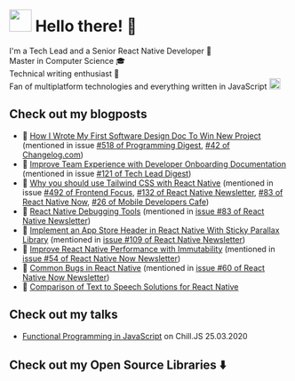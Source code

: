 # <img width="40px" src="https://cdn0.iconfinder.com/data/icons/famous-character-vol-1-colored/48/JD-06-512.png" /> Hello there! 👋

I'm a Tech Lead and a Senior React Native Developer 📱</br>
Master in Computer Science 🎓</br>
Technical writing enthusiast  📖</br>
Fan of multiplatform technologies and everything written in JavaScript
<img width="20px" src="https://upload.wikimedia.org/wikipedia/commons/9/99/Unofficial_JavaScript_logo_2.svg" />

## Check out my blogposts

* 📖 [How I Wrote My First Software Design Doc To Win New Project](https://www.idaszak.com/posts/first-software-design-doc/) (mentioned in issue [#518 of Programming Digest](https://programmingdigest.net/digests/1602), [#42 of Changelog.com](https://changelog.com/news/42/email))
* 📖 [Improve Team Experience with Developer Onboarding Documentation](https://www.idaszak.com/posts/developer-onboarding-documentation/) (mentioned in issue [#121 of Tech Lead Digest](https://techleaddigest.net/digests/1475))
* 📖 [Why you should use Tailwind CSS with React Native](https://blog.logrocket.com/why-you-should-use-tailwind-css-with-react-native/) (mentioned in issue [#492 of Frontend Focus](https://frontendfoc.us/issues/492), [#132 of React Native Newsletter](https://us3.campaign-archive.com/?u=78d9e37a94fa0b522939163d4&id=f8b8d4411a), [#83 of React Native Now](https://web.archive.org/web/20220706061001/https://reactnativenow.com/issues/83), [#26 of Mobile Developers Cafe](https://archive.mobiledeveloperscafe.com/p/26))
* 📖 [React Native Debugging Tools](https://www.netguru.com/codestories/react-native-debugging-tools) (mentioned in [issue #83 of React Native Newsletter](https://mailchi.mp/267d2d93c72c/react-native-newsletter-1260157?e=884b22d9aa))
* 📖 [Implement an App Store Header in React Native With Sticky Parallax Library](https://www.netguru.com/codestories/implement-an-app-store-header-in-react-native-with-sticky-parallax-library) (mentioned in [issue #109 of React Native Newsletter](https://mailchi.mp/5d38295bf1cc/react-native-newsletter-1260262?e=d5304e7eeb))
* 📖 [Improve React Native Performance with Immutability](https://blog.logrocket.com/improve-react-native-performance-with-immutability/) (mentioned in [issue #54 of React Native Now Newsletter](https://web.archive.org/web/20220528131910/https://reactnativenow.com/issues/54))
* 📖 [Common Bugs in React Native](https://blog.logrocket.com/common-bugs-in-react-native/) (mentioned in [issue #60 of React Native Now Newsletter](https://web.archive.org/web/20220528143751/https://reactnativenow.com/issues/60))
* 📖 [Comparison of Text to Speech Solutions for React Native](https://www.netguru.com/codestories/comparison-of-text-to-speech-solutions-for-react-native)

## Check out my talks
* [Functional Programming in JavaScript](https://www.youtube.com/watch?v=02JJUgaDvnk&feature=youtu.be&t=131) on Chill.JS 25.03.2020

## Check out my Open Source Libraries  ⬇️
